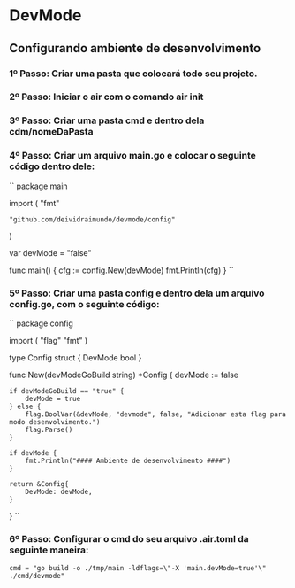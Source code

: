 # DevMode

## Configurando ambiente de desenvolvimento

### 1º Passo: Criar uma pasta que colocará todo seu projeto.

### 2º Passo: Iniciar o air com o comando air init

### 3º Passo: Criar uma pasta cmd e dentro dela cdm/nomeDaPasta

### 4º Passo: Criar um arquivo main.go e colocar o seguinte código dentro dele:
``
package main

import (
	"fmt"

	"github.com/deividraimundo/devmode/config"
)

var devMode = "false"

func main() {
	cfg := config.New(devMode)
	fmt.Println(cfg)
}
``
### 5º Passo: Criar uma pasta config e dentro dela um arquivo config.go, com o seguinte código:
``
package config

import (
	"flag"
	"fmt"
)

type Config struct {
	DevMode bool
}

func New(devModeGoBuild string) *Config {
	devMode := false

	if devModeGoBuild == "true" {
		devMode = true
	} else {
		flag.BoolVar(&devMode, "devmode", false, "Adicionar esta flag para modo desenvolvimento.")
		flag.Parse()
	}

	if devMode {
		fmt.Println("#### Ambiente de desenvolvimento ####")
	}

	return &Config{
		DevMode: devMode,
	}
}
``
### 6º Passo: Configurar o cmd do seu arquivo .air.toml da seguinte maneira:

`cmd = "go build -o ./tmp/main -ldflags=\"-X 'main.devMode=true'\" ./cmd/devmode"`
